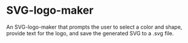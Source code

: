 # SVG-logo-maker
An SVG-logo-maker that prompts the user to select a color and shape, provide text for the logo, and save the generated SVG to a .svg file.
